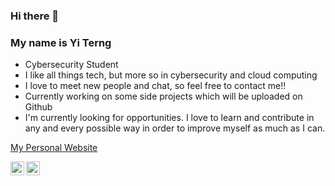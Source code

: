 ### Hi there 👋

<!--
**Xerozzz/Xerozzz** is a ✨ _special_ ✨ repository because its `README.md` (this file) appears on your GitHub profile.

Here are some ideas to get you started:

- 🔭 I’m currently working on ...
- 🌱 I’m currently learning ...
- 👯 I’m looking to collaborate on ...
- 🤔 I’m looking for help with ...
- 💬 Ask me about ...
- 📫 How to reach me: ...
- 😄 Pronouns: ...
- ⚡ Fun fact: ...
-->


### My name is Yi Terng
- Cybersecurity Student
- I like all things tech, but more so in cybersecurity and cloud computing
- I love to meet new people and chat, so feel free to contact me!!
- Currently working on some side projects which will be uploaded on Github
- I'm currently looking for opportunities. I love to learn and contribute in any and every possible way in order to improve myself as much as I can.

<a href="https://www.yiterng.live">My Personal Website</a>

<a href="https://www.linkedin.com/in/yi-terng-lee-7b390018b/">
  <img align="left" alt="Linkdein" width="22px" src="https://cdn.jsdelivr.net/npm/simple-icons@v3/icons/linkedin.svg" />
</a>
<a href="https://github.com/Xerozzz">
  <img align="left" alt="Github" width="22px" src="https://cdn.jsdelivr.net/npm/simple-icons@v3/icons/github.svg" />
</a>
